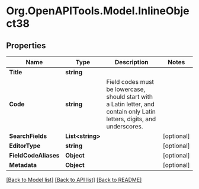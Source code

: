 
# Org.OpenAPITools.Model.InlineObject38

## Properties

Name | Type | Description | Notes
------------ | ------------- | ------------- | -------------
**Title** | **string** |  | 
**Code** | **string** | Field codes must be lowercase, should start with a Latin letter, and contain  only Latin letters, digits, and underscores. | 
**SearchFields** | **List&lt;string&gt;** |  | [optional] 
**EditorType** | **string** |  | [optional] 
**FieldCodeAliases** | **Object** |  | [optional] 
**Metadata** | **Object** |  | [optional] 

[[Back to Model list]](../README.md#documentation-for-models)
[[Back to API list]](../README.md#documentation-for-api-endpoints)
[[Back to README]](../README.md)

